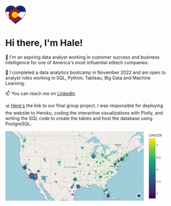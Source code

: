 ![cf](cf.png)

# Hi there, I'm Hale! 

👔 I'm an aspiring data analyst working in customer success and business intelligence for one of America's most influential edtech companies.  

🎯 I completed a data analytics bootcamp in November 2022 and am open to analyst roles working in SQL, Python, Tableau, Big Data and Machine Learning.  

📫 You can reach me on [LinkedIn](https://www.linkedin.com/in/halesoyster/)

📊 [Here's](https://github.com/halesoysters/B_Team_Final_Project) the link to our final group project.  I was responsible for deploying the website to Heroku, coding the interactive visualizations with Plotly, and writing the SQL code to create the tables and host the database using PostgreSQL.  

![map](map.png)
